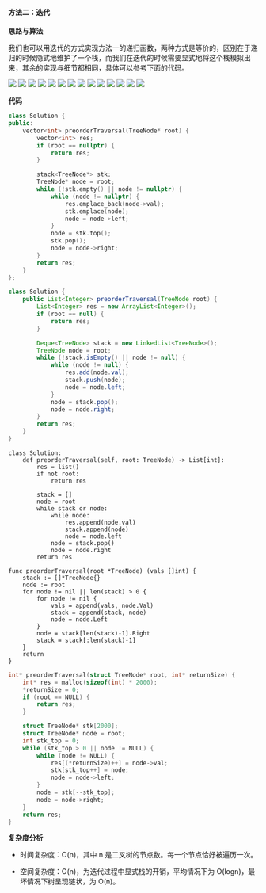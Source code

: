 ﻿#### [](https://leetcode.cn/problems/binary-tree-preorder-traversal/solution/er-cha-shu-de-qian-xu-bian-li-by-leetcode-solution//#方法二：迭代)方法二：迭代

**思路与算法**

我们也可以用迭代的方式实现方法一的递归函数，两种方式是等价的，区别在于递归的时候隐式地维护了一个栈，而我们在迭代的时候需要显式地将这个栈模拟出来，其余的实现与细节都相同，具体可以参考下面的代码。

![](Solution0144_4_01.png)
![](Solution0144_4_02.png)
![](Solution0144_4_03.png)
![](Solution0144_4_04.png)
![](Solution0144_4_05.png)
![](Solution0144_4_06.png)
![](Solution0144_4_07.png)
![](Solution0144_4_08.png)
![](Solution0144_4_09.png)
![](Solution0144_4_10.png)
![](Solution0144_4_11.png)
![](Solution0144_4_12.png)
![](Solution0144_4_13.png)
![](Solution0144_4_14.png)

**代码**

```C++
class Solution {
public:
    vector<int> preorderTraversal(TreeNode* root) {
        vector<int> res;
        if (root == nullptr) {
            return res;
        }

        stack<TreeNode*> stk;
        TreeNode* node = root;
        while (!stk.empty() || node != nullptr) {
            while (node != nullptr) {
                res.emplace_back(node->val);
                stk.emplace(node);
                node = node->left;
            }
            node = stk.top();
            stk.pop();
            node = node->right;
        }
        return res;
    }
};

```

```Java
class Solution {
    public List<Integer> preorderTraversal(TreeNode root) {
        List<Integer> res = new ArrayList<Integer>();
        if (root == null) {
            return res;
        }

        Deque<TreeNode> stack = new LinkedList<TreeNode>();
        TreeNode node = root;
        while (!stack.isEmpty() || node != null) {
            while (node != null) {
                res.add(node.val);
                stack.push(node);
                node = node.left;
            }
            node = stack.pop();
            node = node.right;
        }
        return res;
    }
}

```

```Python3
class Solution:
    def preorderTraversal(self, root: TreeNode) -> List[int]:
        res = list()
        if not root:
            return res
        
        stack = []
        node = root
        while stack or node:
            while node:
                res.append(node.val)
                stack.append(node)
                node = node.left
            node = stack.pop()
            node = node.right
        return res

```

```Golang
func preorderTraversal(root *TreeNode) (vals []int) {
    stack := []*TreeNode{}
    node := root
    for node != nil || len(stack) > 0 {
        for node != nil {
            vals = append(vals, node.Val)
            stack = append(stack, node)
            node = node.Left
        }
        node = stack[len(stack)-1].Right
        stack = stack[:len(stack)-1]
    }
    return
}

```

```C
int* preorderTraversal(struct TreeNode* root, int* returnSize) {
    int* res = malloc(sizeof(int) * 2000);
    *returnSize = 0;
    if (root == NULL) {
        return res;
    }

    struct TreeNode* stk[2000];
    struct TreeNode* node = root;
    int stk_top = 0;
    while (stk_top > 0 || node != NULL) {
        while (node != NULL) {
            res[(*returnSize)++] = node->val;
            stk[stk_top++] = node;
            node = node->left;
        }
        node = stk[--stk_top];
        node = node->right;
    }
    return res;
}

```

**复杂度分析**

-   时间复杂度：O(n)，其中 n 是二叉树的节点数。每一个节点恰好被遍历一次。

-   空间复杂度：O(n)，为迭代过程中显式栈的开销，平均情况下为 O(log⁡n)，最坏情况下树呈现链状，为 O(n)。

